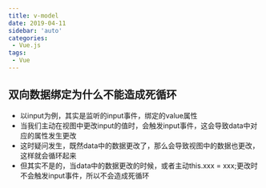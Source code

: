 ```yaml
---
title: v-model
date: 2019-04-11
sidebar: 'auto'
categories:
 - Vue.js
tags:
 - Vue
---
```


##  双向数据绑定为什么不能造成死循环
-   以input为例，其实是监听的input事件，绑定的value属性
-   当我们主动在视图中更改input的值时，会触发input事件，这会导致data中对应的属性发生更改
-   这时疑问发生，既然data中的数据更改了，那么会导致视图中的数据也更改，这样就会循环起来
-   但其实不是的，当data中的数据更改的时候，或者主动this.xxx = xxx;更改时不会触发input事件，所以不会造成死循环
